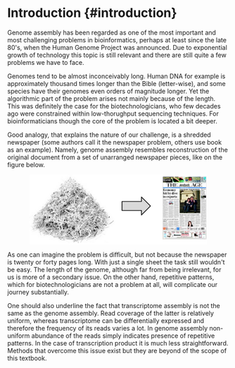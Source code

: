 # Introduction {#introduction}

Genome assembly has been regarded as one of the most important and most challenging problems in bioinformatics, perhaps at least since the late 80's, when the Human Genome Project was announced. Due to exponential growth of technology this topic is still relevant and there are still quite a few problems we have to face.

Genomes tend to be almost inconceivably long. Human DNA for example is approximately thousand times longer than the Bible (letter-wise), and some species have their genomes even orders of magnitude longer. Yet the algorithmic part of the problem arises not mainly because of the length. This was definitely the case for the biotechnologicians, who few decades ago were constrained within low-thorughput sequencing techniques. For bioinformaticians though the core of the problem is located a bit deeper.

Good analogy, that explains the nature of our challenge, is a shredded newspaper (some authors call it the newspaper problem, others use book as an example). Namely, genome assembly resembles reconstruction of the original document from a set of unarranged newspaper pieces, like on the figure below. 

<img src="img/intro_assembly.png" width="80%" style="display: block; margin: auto;" />

As one can imagine the problem is difficult, but not because the newspaper is twenty or forty pages long. With just a single sheet the task still wouldn't be easy. The length of the genome, although far from being irrelevant, for us is more of a secondary issue. On the other hand, repetitive patterns, which for biotechnologicians are not a problem at all, will complicate our journey substantially. 

One should also underline the fact that transcriptome assembly is not the same as the genome assembly. Read coverage of the latter is relatively uniform, whereas transcriptome can be differentially expressed and therefore the frequency of its reads varies a lot. In genome assembly non-uniform abundance of the reads simply indicates presence of repetitive patterns. In the case of transcription product it is much less straightforward. Methods that overcome this issue exist but they are beyond of the scope of this textbook.
